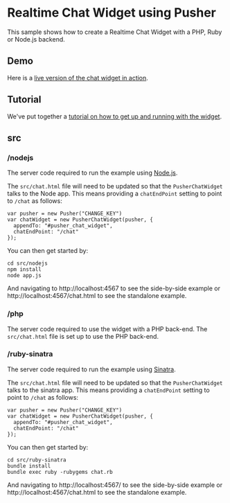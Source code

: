 # Realtime Chat Widget using Pusher

This sample shows how to create a Realtime Chat Widget with a PHP, Ruby or Node.js backend.

## Demo

Here is a [live version of the chat widget in action](http://pusher.com/tutorials/realtime_chat_widget).

## Tutorial

We've put together a [tutorial on how to get up and running with the widget](http://pusher.com/tutorials/realtime_chat_widget).

## src

### /nodejs

The server code required to run the example using [Node.js](http://nodejs.org/).

The `src/chat.html` file will need to be updated so that the `PusherChatWidget` talks to the Node app. This means providing a `chatEndPoint` setting to point to `/chat` as follows:

    var pusher = new Pusher("CHANGE_KEY")
    var chatWidget = new PusherChatWidget(pusher, {
      appendTo: "#pusher_chat_widget",
      chatEndPoint: "/chat"
    });
    
You can then get started by:

    cd src/nodejs
    npm install
    node app.js
    
And navigating to http://localhost:4567 to see the side-by-side example or http://localhost:4567/chat.html to see the standalone example.

### /php

The server code required to use the widget with a PHP back-end. The `src/chat.html` file is set up to use the PHP back-end.

### /ruby-sinatra

The server code required to run the example using [Sinatra](http://www.sinatrarb.com/).

The `src/chat.html` file will need to be updated so that the `PusherChatWidget` talks to the sinatra app. This means providing a `chatEndPoint` setting to point to `/chat` as follows:

    var pusher = new Pusher("CHANGE_KEY")
    var chatWidget = new PusherChatWidget(pusher, {
      appendTo: "#pusher_chat_widget",
      chatEndPoint: "/chat"
    });
    
You can then get started by:

    cd src/ruby-sinatra
    bundle install
    bundle exec ruby -rubygems chat.rb
    
And navigating to http://localhost:4567/ to see the side-by-side example or http://localhost:4567/chat.html to see the standalone example.